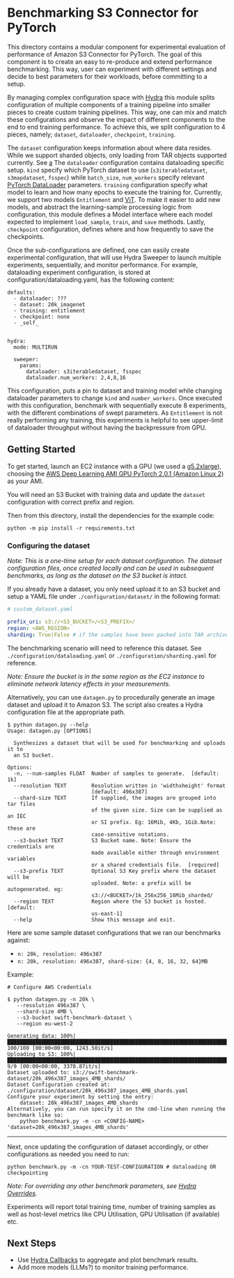 # Benchmarking S3 Connector for PyTorch

This directory contains a modular component for experimental evaluation of performance of Amazon S3 Connector for
PyTorch.
The goal of this component is to create an easy to re-produce and extend performance benchmarking. This way, user can
experiment with different settings and decide to best parameters for their workloads, before committing to a setup.

By managing complex configuration space with [Hydra](https://hydra.cc/) this module splits configuration of multiple
components of a training pipeline into smaller pieces to create custom
training pipelines. This way, one can mix and match these configurations and observe the impact of different components
to
the end to end training performance. To achieve this, we split configuration to 4 pieces,
namely; `dataset`, `dataloader`, `checkpoint`, `training`.

The `dataset` configuration keeps information about where data resides. While we support sharded objects, only loading
from TAR objects supported currently. See [a](#benchmarking-s3-connector-for-pytorch)
The `dataloader` configuration contains dataloading specific setup. `kind` specify which PyTorch dataset to
use (`s3iterabledataset`, `s3mapdataset`, `fsspec`) while
`batch_size`, `num_workers` specify
relevant [PyTorch DataLoader](https://pytorch.org/tutorials/beginner/basics/data_tutorial.html) parameters. `training`
configuration specify what model to learn and how many epochs to execute the training for. Currently, we support two
models `Entitlement` and [ViT](https://huggingface.co/docs/transformers/model_doc/vit).
To make it easier to add new models, and abstract the learning-sample processing logic from configuration, this module
defines a Model interface where each model expected to implement
`load_sample`, `train`, and `save` methods. Lastly, `checkpoint` configuration, defines where and how frequently to save
the checkpoints.

Once the sub-configurations are defined, one can easily create experimental configuration, that will use Hydra Sweeper
to launch multiple experiments, sequentially, and monitor performance.
For example, dataloading experiment configuration, is stored at configuration/dataloading.yaml, has the following
content:

```
defaults:
  - dataloader: ???
  - dataset: 20k_imagenet
  - training: entitlement
  - checkpoint: none
  - _self_


hydra:
  mode: MULTIRUN

  sweeper:
    params:
      dataloader: s3iterabledataset, fsspec
      dataloader.num_workers: 2,4,8,16
```

This configuration, puts a pin to dataset and training model while changing dataloader parameters to change `kind`
and `number_workers`. Once executed with this configuration, benchmark with sequentially execute 8 experiments,
with the different combinations of swept parameters. As `Entitlement` is not really performing any training, this
experiments is helpful to see upper-limit of dataloader throughput without having the backpressure from GPU.

## Getting Started

To get started, launch an EC2 instance with a GPU (we used
a [g5.2xlarge](https://aws.amazon.com/ec2/instance-types/g5/)),
choosing
the [AWS Deep Learning AMI GPU PyTorch 2.0.1 (Amazon Linux 2)](https://aws.amazon.com/releasenotes/aws-deep-learning-ami-gpu-pytorch-2-0-amazon-linux-2/)
as your AMI.

You will need an S3 Bucket with training data and update the `dataset` configuration with correct prefix and region.

Then from this directory, install the dependencies for the example code:

    python -m pip install -r requirements.txt

### Configuring the dataset

_Note: This is a one-time setup for each dataset configuration. The dataset configuration files, once created locally
and can be used in subsequent benchmarks, as long as the dataset on the S3 bucket is intact._

If you already have a dataset, you only need upload it to an S3 bucket and setup a YAML file under
`./configuration/dataset/` in the following format:

```yaml
# custom_dataset.yaml

prefix_uri: s3://<S3_BUCKET>/<S3_PREFIX>/
region: <AWS_REGION>
sharding: True|False # if the samples have been packed into TAR archives.
```

The benchmarking scenario will need to reference this dataset. See `./configuration/dataloading.yaml`
or `./configuration/sharding.yaml` for reference.

_Note: Ensure the bucket is in the same region as the EC2 instance to eliminate network latency effects in your
measurements._

Alternatively, you can use `datagen.py` to procedurally generate an image dataset and upload it to Amazon S3. The script
also creates a Hydra configuration file at the appropriate path.

```
$ python datagen.py --help
Usage: datagen.py [OPTIONS]

  Synthesizes a dataset that will be used for benchmarking and uploads it to
  an S3 bucket.

Options:
  -n, --num-samples FLOAT  Number of samples to generate.  [default: 1k]
  --resolution TEXT        Resolution written in 'widthxheight' format
                           [default: 496x387]
  --shard-size TEXT        If supplied, the images are grouped into tar files
                           of the given size. Size can be supplied as an IEC
                           or SI prefix. Eg: 16Mib, 4Kb, 1Gib.Note: these are
                           case-sensitive notations.
  --s3-bucket TEXT         S3 Bucket name. Note: Ensure the credentials are
                           made available either through environment variables
                           or a shared credentials file.  [required]
  --s3-prefix TEXT         Optional S3 Key prefix where the dataset will be
                           uploaded. Note: a prefix will be autogenerated. eg:
                           s3://<BUCKET>/1k_256x256_16Mib_sharded/
  --region TEXT            Region where the S3 bucket is hosted.  [default:
                           us-east-1]
  --help                   Show this message and exit.

```

Here are some sample dataset configurations that we ran our benchmarks against:

- `n: 20k, resolution: 496x387`
- `n: 20k, resolution: 496x387, shard-size: {4, 8, 16, 32, 64}MB`

Example:

```
# Configure AWS Credentials

$ python datagen.py -n 20k \
   --resolution 496x387 \
   --shard-size 4MB \
   --s3-bucket swift-benchmark-dataset \
   --region eu-west-2

Generating data: 100%|█████████████████████████████████████████████████████████████████████████████████████████████████████████████████████████████████████| 100/100 [00:00<00:00, 1243.50it/s]
Uploading to S3: 100%|█████████████████████████████████████████████████████████████████████████████████████████████████████████████████████████████████████████| 9/9 [00:00<00:00, 3378.87it/s]
Dataset uploaded to: s3://swift-benchmark-dataset/20k_496x387_images_4MB_shards/
Dataset Configuration created at: ./configuration/dataset/20k_496x387_images_4MB_shards.yaml
Configure your experiment by setting the entry:
    dataset: 20k_496x387_images_4MB_shards
Alternatively, you can run specify it on the cmd-line when running the benchmark like so:
    python benchmark.py -m -cn <CONFIG-NAME> 'dataset=20k_496x387_images_4MB_shards'
```

---

Next, once updating the configuration of dataset accordingly, or other configurations as needed you need to run:

    python benchmark.py -m -cn YOUR-TEST-CONFIGURATION # dataloading OR checkpointing

_Note: For overriding any other benchmark parameters,
see [Hydra Overrides](https://hydra.cc/docs/advanced/override_grammar/basic/)._

Experiments will report total training time, number of training samples as well as host-level metrics like CPU
Utilisation, GPU Utilisation (if available) etc.

## Next Steps

- Use [Hydra Callbacks](https://hydra.cc/docs/experimental/callbacks/) to aggregate and plot benchmark results.
- Add more models (LLMs?) to monitor training performance.